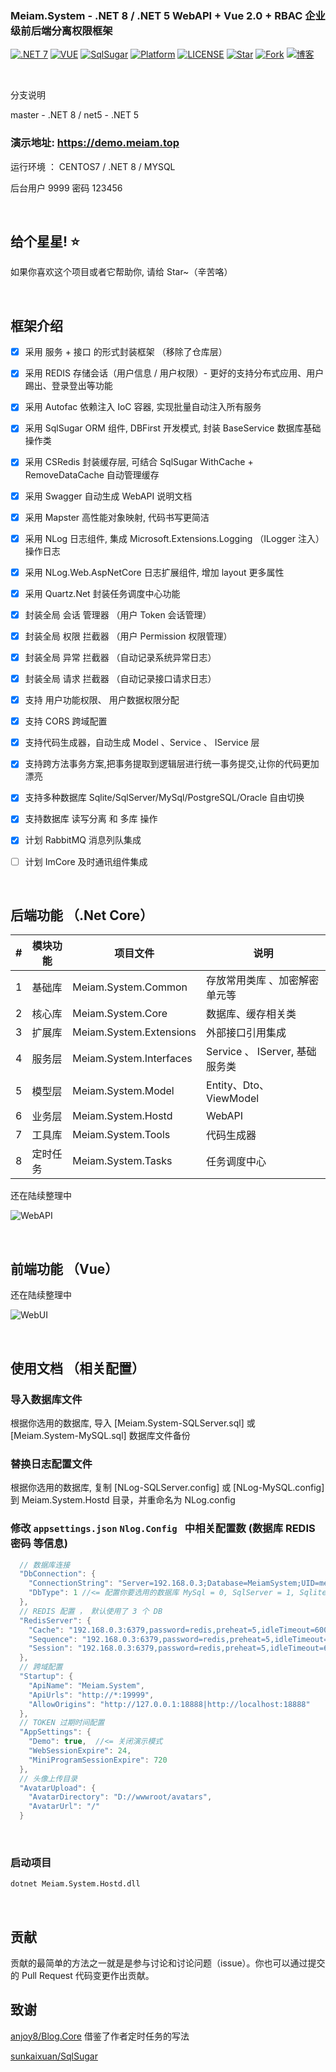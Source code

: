 ### Meiam.System - .NET 8 / .NET 5 WebAPI + Vue 2.0 + RBAC 企业级前后端分离权限框架

[![.NET 7](https://img.shields.io/badge/.NET-8.0-d.svg)](#)
[![VUE](https://img.shields.io/badge/VUE-2.6.10-d.svg)](#) 
[![SqlSugar](https://img.shields.io/badge/SqlSugar-5.1-d.svg)](#)
[![Platform](https://img.shields.io/badge/Platform-Linux%20%7C%20Win%20%7C%20OSX-brightgreen.svg)](#)
[![LICENSE](https://img.shields.io/badge/license-Apache%202-blue)](#)
[![Star](https://img.shields.io/github/stars/91270/Meiam.System?label=Star%20this%20repo)](https://github.com/91270/Meiam.System)
[![Fork](https://img.shields.io/github/forks/91270/Meiam.System?label=Fork%20this%20repo)](https://github.com/91270/Meiam.System/fork)
[![博客](https://img.shields.io/badge/博客-Meiam's%20Home-brightgreen.svg)](https://www.592.la/)



&nbsp;

分支说明

master -  .NET 8    /   net5 - .NET 5


###  演示地址:   https://demo.meiam.top

运行环境 ： CENTOS7 / .NET 8 / MYSQL

后台用户 9999 密码 123456




&nbsp;

## 给个星星! ⭐️
如果你喜欢这个项目或者它帮助你, 请给 Star~（辛苦咯）



&nbsp;

## 框架介绍


- [x] 采用 服务 + 接口 的形式封装框架 （移除了仓库层）
- [x] 采用 REDIS 存储会话（用户信息 / 用户权限）- 更好的支持分布式应用、用户踢出、登录登出等功能
- [x] 采用 Autofac 依赖注入 IoC 容器, 实现批量自动注入所有服务
- [x] 采用 SqlSugar ORM 组件, DBFirst 开发模式, 封装 BaseService 数据库基础操作类
- [x] 采用 CSRedis 封装缓存层, 可结合 SqlSugar WithCache + RemoveDataCache 自动管理缓存
- [x] 采用 Swagger  自动生成 WebAPI 说明文档
- [x] 采用 Mapster 高性能对象映射, 代码书写更简洁 
- [x] 采用 NLog 日志组件, 集成  Microsoft.Extensions.Logging （ILogger 注入）操作日志
- [x] 采用 NLog.Web.AspNetCore 日志扩展组件, 增加 layout 更多属性
- [x] 采用 Quartz.Net 封装任务调度中心功能
- [x] 封装全局 会话 管理器 （用户 Token 会话管理）
- [x] 封装全局 权限 拦截器 （用户 Permission 权限管理）
- [x] 封装全局 异常 拦截器 （自动记录系统异常日志）
- [x] 封装全局 请求 拦截器 （自动记录接口请求日志）
- [x] 支持 用户功能权限、 用户数据权限分配
- [x] 支持 CORS 跨域配置
- [x] 支持代码生成器，自动生成 Model 、Service 、 IService 层
- [x] 支持跨方法事务方案,把事务提取到逻辑层进行统一事务提交,让你的代码更加漂亮
- [x] 支持多种数据库 Sqlite/SqlServer/MySql/PostgreSQL/Oracle 自由切换
- [x] 支持数据库 读写分离 和 多库 操作 
- [x] 计划 RabbitMQ 消息列队集成
- [ ] 计划 ImCore 及时通讯组件集成



&nbsp;

## 后端功能 （.Net Core）

| # | 模块功能                      |  项目文件                    | 说明
|---|-------------------------------|-------------------------------|-------------------------------
| 1 | 基础库 |Meiam.System.Common | 存放常用类库 、加密解密单元等
| 2 | 核心库 |Meiam.System.Core | 数据库、缓存相关类
| 3 | 扩展库 |Meiam.System.Extensions | 外部接口引用集成
| 4 | 服务层 |Meiam.System.Interfaces | Service 、 IServer, 基础服务类
| 5 | 模型层 |Meiam.System.Model | Entity、Dto、ViewModel
| 6 | 业务层 |Meiam.System.Hostd | WebAPI
| 7 | 工具库 |Meiam.System.Tools | 代码生成器
| 8 | 定时任务 |Meiam.System.Tasks | 任务调度中心

还在陆续整理中

![WebAPI][1]

&nbsp;

## 前端功能 （Vue）

还在陆续整理中

![WebUI][2]

&nbsp;

## 使用文档 （相关配置）

### 导入数据库文件 

根据你选用的数据库, 导入 [Meiam.System-SQLServer.sql] 或 [Meiam.System-MySQL.sql] 数据库文件备份

### 替换日志配置文件

根据你选用的数据库, 复制 [NLog-SQLServer.config] 或 [NLog-MySQL.config] 到 Meiam.System.Hostd 目录，并重命名为 NLog.config

### 修改 `appsettings.json`  `Nlog.Config ` 中相关配置数  (数据库 REDIS 密码 等信息)


```c#
  // 数据库连接
  "DbConnection": {
    "ConnectionString": "Server=192.168.0.3;Database=MeiamSystem;UID=meiamsystem;Password=HApVpL8XhFFGz3Oy",
    "DbType": 1 //<= 配置你要选用的数据库 MySql = 0, SqlServer = 1, Sqlite = 2, Oracle = 3, PostgreSQL = 4 
  },
  // REDIS 配置 ， 默认使用了 3 个 DB
  "RedisServer": {
    "Cache": "192.168.0.3:6379,password=redis,preheat=5,idleTimeout=600,defaultDatabase=13,prefix=Cache",
    "Sequence": "192.168.0.3:6379,password=redis,preheat=5,idleTimeout=600,defaultDatabase=14,prefix=Sequence:",
    "Session": "192.168.0.3:6379,password=redis,preheat=5,idleTimeout=600,defaultDatabase=15,prefix=Session:"
  }, 
  // 跨域配置
  "Startup": {
    "ApiName": "Meiam.System",
    "ApiUrls": "http://*:19999",
    "AllowOrigins": "http://127.0.0.1:18888|http://localhost:18888"
  },
  // TOKEN 过期时间配置
  "AppSettings": {
    "Demo": true,  //<= 关闭演示模式 
    "WebSessionExpire": 24,
    "MiniProgramSessionExpire": 720
  },
  // 头像上传目录
  "AvatarUpload": {
    "AvatarDirectory": "D://wwwroot/avatars",
    "AvatarUrl": "/"
  }
```

&nbsp;

### 启动项目

```bash
dotnet Meiam.System.Hostd.dll
```

&nbsp;


## 贡献

贡献的最简单的方法之一就是是参与讨论和讨论问题（issue）。你也可以通过提交的 Pull Request 代码变更作出贡献。

## 致谢

[anjoy8/Blog.Core](https://github.com/anjoy8/Blog.Core) 借鉴了作者定时任务的写法

[sunkaixuan/SqlSugar](https://github.com/sunkaixuan/SqlSugar)

  [1]: https://raw.githubusercontent.com/91270/Meiam.System/master/WebAPI.png
  [2]: https://raw.githubusercontent.com/91270/Meiam.System/master/WebUI.png
